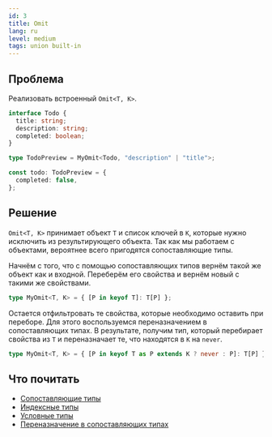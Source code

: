 ```yaml
---
id: 3
title: Omit
lang: ru
level: medium
tags: union built-in
---
```


## Проблема

Реализовать встроенный `Omit<T, K>`.

```typescript
interface Todo {
  title: string;
  description: string;
  completed: boolean;
}

type TodoPreview = MyOmit<Todo, "description" | "title">;

const todo: TodoPreview = {
  completed: false,
};
```

## Решение

`Omit<T, K>` принимает объект `T` и список ключей в `K`, которые нужно исключить из результирующего объекта.
Так как мы работаем с объектами, вероятнее всего пригодятся сопоставляющие типы.

Начнём с того, что с помощью сопоставляющих типов вернём такой же объект как и входной.
Переберём его свойства и вернём новый с такими же свойствами.

```typescript
type MyOmit<T, K> = { [P in keyof T]: T[P] };
```

Остается отфильтровать те свойства, которые необходимо оставить при переборе.
Для этого воспользуемся переназначением в сопоставляющих типах.
В результате, получим тип, который перебирает свойства из `T` и переназначает те, что находятся в `K` на `never`.

```typescript
type MyOmit<T, K> = { [P in keyof T as P extends K ? never : P]: T[P] };
```

## Что почитать

- [Сопоставляющие типы](https://www.typescriptlang.org/docs/handbook/2/mapped-types.html)
- [Индексные типы](https://www.typescriptlang.org/docs/handbook/2/indexed-access-types.html)
- [Условные типы](https://www.typescriptlang.org/docs/handbook/2/conditional-types.html)
- [Переназначение в сопоставляющих типах](https://www.typescriptlang.org/docs/handbook/release-notes/typescript-4-1.html#key-remapping-in-mapped-types)
